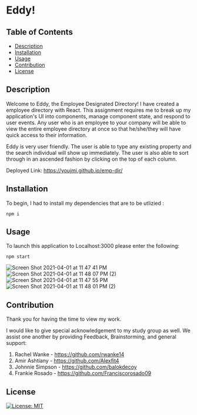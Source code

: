 # Eddy!


## Table of Contents

  * [Description](#description)
  * [Installation](#installation)
  * [Usage](#usage)
  * [Contribution](#contribution)
  * [License](#license)



## Description

Welcome to Eddy, the Employee Designated Directory! I have created a employee directory with React. This assignment requires me to break up my application's UI into components, manage component state, and respond to user events. Any user who is an employee to your company will be able to view the entire employee directory at once so that he/she/they will have quick access to their information.

Eddy is very user friendly. The user is able to type any existing property and the search individual will show up immediately. The user is also able to sort through in an ascended fashion by clicking on the top of each column.


Deployed Link: https://youjmi.github.io/emp-dir/

## Installation

To begin, I had to install my dependencies that are to be utlizied :

```
npm i
```

## Usage

To launch this application to Localhost:3000 please enter the following:

```
npm start
```

![Screen Shot 2021-04-01 at 11 47 41 PM](https://user-images.githubusercontent.com/73494581/113378442-07ee0d00-9345-11eb-8ec9-cd14da88408a.png)
![Screen Shot 2021-04-01 at 11 48 07 PM (2)](https://user-images.githubusercontent.com/73494581/113378454-0fadb180-9345-11eb-9376-2c65dbc9f0f3.png)
![Screen Shot 2021-04-01 at 11 47 55 PM](https://user-images.githubusercontent.com/73494581/113378460-13413880-9345-11eb-8c61-882f89c360f2.png)
![Screen Shot 2021-04-01 at 11 48 01 PM (2)](https://user-images.githubusercontent.com/73494581/113378466-16d4bf80-9345-11eb-8ed6-1945d322883a.png)

## Contribution

Thank you for having the time to view my work.

I would like to give special acknowledgement to my study group as well. We assist one another by providing Feedback, Brainstorming, and general support:

1.  Rachel Wanke - https://github.com/rwanke14
2.  Amir Ashtiany - https://github.com/Alexfit4
3.  Johnnie Simpson - https://github.com/balokdecoy
4.  Frankie Rosado - https://github.com/Franciscorosado09



## License 
[![License: MIT](https://img.shields.io/badge/License-MIT-yellow.svg)](https://opensource.org/licenses/MIT)